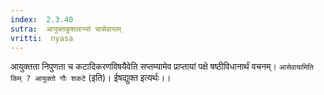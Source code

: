 ```yaml
---
index:  2.3.40
sutra:  आयुक्तकुशलाभ्यां चासेवायाम्
vritti:  nyasa
---
```


आयुक्तता निपुणता च कटादिकरणविषयैवेति सप्तम्यामेव प्राप्तायां पक्षे षष्ठीविधानार्थं वचनम्।
`आसेवायामिति किम् ? आयुक्तो गौः शकटे` (इति)। ईषद्युक्त इत्यर्थः।।

